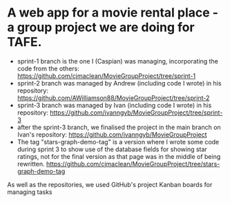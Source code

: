 # A web app for a movie rental place - a group project we are doing for TAFE.

* sprint-1 branch is the one I (Caspian) was managing, incorporating the code from the others: https://github.com/cjmaclean/MovieGroupProject/tree/sprint-1 
* sprint-2 branch was managed by Andrew (including code I wrote) in his repository: https://github.com/AWilliamson88/MovieGroupProject/tree/sprint-2
* sprint-3 branch was managed by Ivan (including code I wrote) in his repository: https://github.com/ivanngyb/MovieGroupProject/tree/sprint-3
* after the sprint-3 branch, we finalised the project in the main branch on Ivan's repository: https://github.com/ivanngyb/MovieGroupProject
* The tag "stars-graph-demo-tag" is a version where I wrote some code during sprint 3 to show use of the database fields for showing star ratings, not for the final version as that page was in the middle of being rewritten. https://github.com/cjmaclean/MovieGroupProject/tree/stars-graph-demo-tag

As well as the repositories, we used GitHub's project Kanban boards for managing tasks
